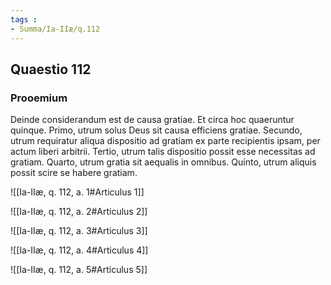 ```yaml
---
tags : 
- Summa/Ia-IIæ/q.112
---
```


## Quaestio 112

### Prooemium

Deinde considerandum est de causa gratiae. Et circa hoc quaeruntur quinque. Primo, utrum solus Deus sit causa efficiens gratiae. Secundo, utrum requiratur aliqua dispositio ad gratiam ex parte recipientis ipsam, per actum liberi arbitrii. Tertio, utrum talis dispositio possit esse necessitas ad gratiam. Quarto, utrum gratia sit aequalis in omnibus. Quinto, utrum aliquis possit scire se habere gratiam.

![[Ia-IIæ, q. 112, a. 1#Articulus 1]]

![[Ia-IIæ, q. 112, a. 2#Articulus 2]]

![[Ia-IIæ, q. 112, a. 3#Articulus 3]]

![[Ia-IIæ, q. 112, a. 4#Articulus 4]]

![[Ia-IIæ, q. 112, a. 5#Articulus 5]]

